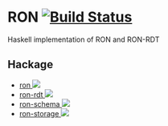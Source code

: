 # RON [![Build Status](https://travis-ci.com/ff-notes/ron.svg?branch=master)](https://travis-ci.com/ff-notes/ron)
Haskell implementation of RON and RON-RDT

## Hackage
- [ron ![](https://img.shields.io/hackage/v/ron?label=)](https://hackage.haskell.org/package/ron)
- [ron-rdt ![](https://img.shields.io/hackage/v/ron-rdt?label=)](https://hackage.haskell.org/package/ron-rdt)
- [ron-schema ![](https://img.shields.io/hackage/v/ron-schema?label=)](https://hackage.haskell.org/package/ron-schema)
- [ron-storage ![](https://img.shields.io/hackage/v/ron-storage?label=)](https://hackage.haskell.org/package/ron-storage)
